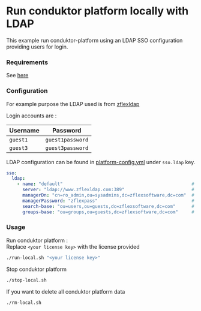 # Run conduktor platform locally with LDAP

This example run conduktor-platform using an LDAP SSO configuration providing users for login.

### Requirements

See [here](../README.md#requirements-📑)


### Configuration 

For example purpose the LDAP used is from [zflexldap](https://www.zflexldapadministrator.com/index.php/blog/82-free-online-ldap)

Login accounts are :

| Username | Password         |
|----------|------------------|
| `guest1` | `guest1password` |
| `guest3` | `guest3password` |

LDAP configuration can be found in [platform-config.yml](platform-config.yaml) under `sso.ldap` key.

```yaml
sso:
  ldap:
    - name: "default"                                                # Custom name for ldap connection
      server: "ldap://www.zflexldap.com:389"                         # LDAP server URI with port
      managerDn: "cn=ro_admin,ou=sysadmins,dc=zflexsoftware,dc=com"  # Bind DN 
      managerPassword: "zflexpass"                                   # Bind Password
      search-base: "ou=users,ou=guests,dc=zflexsoftware,dc=com"      # Base DN to search for users
      groups-base: "ou=groups,ou=guests,dc=zflexsoftware,dc=com"     # Base DN to search for groups
```

### Usage

Run conduktor platform :    
Replace `<your license key>` with the license provided
```sh
./run-local.sh "<your license key>"
```

Stop conduktor platform
```sh
./stop-local.sh
```

If you want to delete all conduktor platform data
```sh
./rm-local.sh
```

